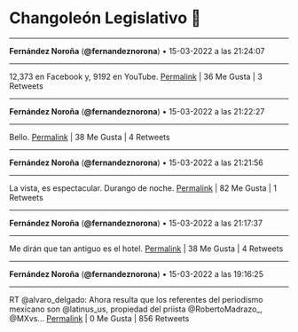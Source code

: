 # Changoleón Legislativo 🙈
*****
**Fernández Noroña** (**@fernandeznorona**) • 15-03-2022 a las 21:24:07
*****
12,373 en Facebook y, 9192 en YouTube.
[Permalink](https://twitter.com/fernandeznorona/status/1503965314450485248) | 36 Me Gusta | 3 Retweets
*****
**Fernández Noroña** (**@fernandeznorona**) • 15-03-2022 a las 21:22:27
*****
Bello.
[Permalink](https://twitter.com/fernandeznorona/status/1503964891262062592) | 38 Me Gusta | 4 Retweets
*****
**Fernández Noroña** (**@fernandeznorona**) • 15-03-2022 a las 21:21:56
*****
La vista, es espectacular. Durango de noche.
[Permalink](https://twitter.com/fernandeznorona/status/1503964764229148672) | 82 Me Gusta | 1 Retweets
*****
**Fernández Noroña** (**@fernandeznorona**) • 15-03-2022 a las 21:17:37
*****
Me dirán que tan antiguo es el hotel.
[Permalink](https://twitter.com/fernandeznorona/status/1503963675618471936) | 38 Me Gusta | 4 Retweets
*****
**Fernández Noroña** (**@fernandeznorona**) • 15-03-2022 a las 19:16:25
*****
RT @alvaro_delgado: Ahora resulta que los referentes del periodismo mexicano son @latinus_us, propiedad del priista @RobertoMadrazo_, @MXvs…
[Permalink](https://twitter.com/fernandeznorona/status/1503933176556662785) | 0 Me Gusta | 856 Retweets